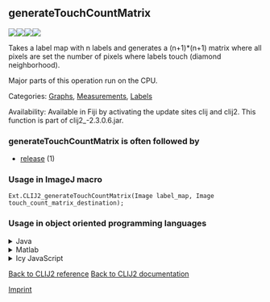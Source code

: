 ## generateTouchCountMatrix
<img src="images/mini_empty_logo.png"/><img src="images/mini_clij2_logo.png"/><img src="images/mini_empty_logo.png"/><img src="images/mini_empty_logo.png"/>

Takes a label map with n labels and generates a (n+1)*(n+1) matrix where all pixels are set the number of pixels where labels touch (diamond neighborhood). 

Major parts of this operation run on the CPU.

Categories: [Graphs](https://clij.github.io/clij2-docs/reference__graph), [Measurements](https://clij.github.io/clij2-docs/reference__measurement), [Labels](https://clij.github.io/clij2-docs/reference__label)

Availability: Available in Fiji by activating the update sites clij and clij2.
This function is part of clij2_-2.3.0.6.jar.

### generateTouchCountMatrix is often followed by
* <a href="reference_release">release</a> (1)


### Usage in ImageJ macro
```
Ext.CLIJ2_generateTouchCountMatrix(Image label_map, Image touch_count_matrix_destination);
```


### Usage in object oriented programming languages



<details>

<summary>
Java
</summary>
<pre class="highlight">// init CLIJ and GPU
import net.haesleinhuepf.clij2.CLIJ2;
import net.haesleinhuepf.clij.clearcl.ClearCLBuffer;
CLIJ2 clij2 = CLIJ2.getInstance();

// get input parameters
ClearCLBuffer label_map = clij2.push(label_mapImagePlus);
touch_count_matrix_destination = clij2.create(label_map);
</pre>

<pre class="highlight">
// Execute operation on GPU
clij2.generateTouchCountMatrix(label_map, touch_count_matrix_destination);
</pre>

<pre class="highlight">
// show result
touch_count_matrix_destinationImagePlus = clij2.pull(touch_count_matrix_destination);
touch_count_matrix_destinationImagePlus.show();

// cleanup memory on GPU
clij2.release(label_map);
clij2.release(touch_count_matrix_destination);
</pre>

</details>



<details>

<summary>
Matlab
</summary>
<pre class="highlight">% init CLIJ and GPU
clij2 = init_clatlab();

% get input parameters
label_map = clij2.pushMat(label_map_matrix);
touch_count_matrix_destination = clij2.create(label_map);
</pre>

<pre class="highlight">
% Execute operation on GPU
clij2.generateTouchCountMatrix(label_map, touch_count_matrix_destination);
</pre>

<pre class="highlight">
% show result
touch_count_matrix_destination = clij2.pullMat(touch_count_matrix_destination)

% cleanup memory on GPU
clij2.release(label_map);
clij2.release(touch_count_matrix_destination);
</pre>

</details>



<details>

<summary>
Icy JavaScript
</summary>
<pre class="highlight">// init CLIJ and GPU
importClass(net.haesleinhuepf.clicy.CLICY);
importClass(Packages.icy.main.Icy);

clij2 = CLICY.getInstance();

// get input parameters
label_map_sequence = getSequence();
label_map = clij2.pushSequence(label_map_sequence);
touch_count_matrix_destination = clij2.create(label_map);
</pre>

<pre class="highlight">
// Execute operation on GPU
clij2.generateTouchCountMatrix(label_map, touch_count_matrix_destination);
</pre>

<pre class="highlight">
// show result
touch_count_matrix_destination_sequence = clij2.pullSequence(touch_count_matrix_destination)
Icy.addSequence(touch_count_matrix_destination_sequence);
// cleanup memory on GPU
clij2.release(label_map);
clij2.release(touch_count_matrix_destination);
</pre>

</details>



[Back to CLIJ2 reference](https://clij.github.io/clij2-docs/reference)
[Back to CLIJ2 documentation](https://clij.github.io/clij2-docs)

[Imprint](https://clij.github.io/imprint)
